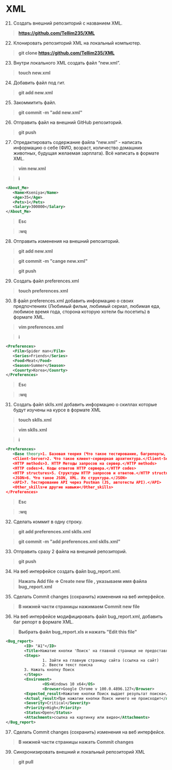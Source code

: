 # XML
 21. Создать внешний репозиторий c названием XML.
>**https://github.com/Tellim235/XML**
 22. Клонировать репозиторий XML на локальный компьютер.
>**git clone https://github.com/Tellim235/XML**
 23. Внутри локального XML создать файл “new.xml”.
>**touch new.xml**
 24. Добавить файл под гит.
>**git add new.xml**
 25. Закоммитить файл.
>**git commit -m "add new.xml"**
 26. Отправить файл на внешний GitHub репозиторий.
>**git push**
 27. Отредактировать содержание файла “new.xml” - написать информацию о себе (ФИО, возраст, количество домашних животных, будущая желаемая зарплата). Всё написать в формате XML.
>**vim new.xml**

>**i**
```XML
<About_Me>
   <Name>Kseniya</Name>  
   <Age>35</Age>  
   <Pets>1</Pets>  
   <Salary>300000</Salary>  
</About_Me>
```
>**Esc**

>**:wq**
 28. Отправить изменения на внешний репозиторий.
>**git add new.xml**

>**git commit -m "cange new.xml"**

>**git push**
 29. Создать файл preferences.xml
>**touch preferences.xml**
 30. В файл preferences.xml добавить информацию о своих предпочтениях (Любимый фильм, любимый сериал, любимая еда, любимое время года, сторона которую хотели бы посетить) в формате XML.
>**vim preferences.xml**

>**i**
```XML
<Preferences>
   <Film>Spider man</Film>  
   <Series>Friends</Series>  
   <Food>Meat</Food>  
   <Season>Summer</Season>
   <Counrty>Korea</Counrty>
</Preferences>
```
>**Esc**

>**:wq**
 31. Создать файл sklls.xml добавить информацию о скиллах которые будут изучены на курсе в формате XML
>**touch sklls.xml**

>**vim sklls.xml**

>**i**
```XML
<Preferences>
   <Base theory>1. Базовая теория (Что такое тестирование, багрепорты, документация, виды, методы, направления тестирования и т.п.) SDLC, STLC.</Base theory>  
   <Client-Server>2. Что такое клиент-серверная архитектура.</Client-Server>  
   <HTTP methods>3. HTTP Методы запросов на сервер.</HTTP methods>  
   <HTTP codes>4. Коды ответов HTTP сервера.</HTTP codes>
   <HTTP structures>5. Структуры HTTP запросов и ответов.</HTTP structures>
   <JSON>6. Что такое JSON, XML. Их структура.</JSON>
   <API>7. Тестирование API через Postman (JS, автотесты API).</API>
   <Other_skills>и другие навыки</Other_skills>
</Preferences>  
```
>**Esc**

>**:wq**
 32. Сделать коммит в одну строку.
>**git add preferences.xml sklls.xml**

>**git commit -m "add preferences.xml sklls.xml"**
 33. Отправить сразу 2 файла на внешний репозиторий.
>**git push**
 34. На веб интерфейсе создать файл bug_report.xml.
>**Нажать Add file => Create new file , указываем имя файла bug_report.xml**
 35. Сделать Commit changes (сохранить) изменения на веб интерфейсе.
>**В нижней части страницы нажимаем Commit new file**
 36. На веб интерфейсе модифицировать файл bug_report.xml, добавить баг репорт в формате XML.
>**Выбрать файл bug_report.xls и нажать "Edit this file"**
```XML
<Bug_report>
        <ID> "A1"</ID>
        <Title>Нажатие кнопки 'Поиск' на главной странице не предоставляет результат поиска</Title>
        <Steps>
                1. Зайти на главную страницу сайта (ссылка на сайт)
                2. Ввести текст поиска
		3. Нажать кнопку Поиск
        </Steps>
        <Enviroment>
                <OS>Windows 10 x64</OS>
                <Browser>Google Chrome v 100.0.4896.127</Browser>
        <Expected_result>Нажатие кнопки Поиск выдает результат поиска</Expected_result>
        <Actual_result>При нажатии кнопки Поиск ничего не происходит</Actual_result>
        <Severity>Critical</Severity>
        <Priority>High</Priority>
        <Status>Open</Status>
        <Attachments>ссылка на картинку или видео</Attachments>
</Bug_report>
```
 37. Сделать Commit changes (сохранить) изменения на веб интерфейсе.
 >**В нижней части страницы нажать Commit changes**
 39. Синхронизировать внешний и локальный репозиторий XML
 >**git pull**
